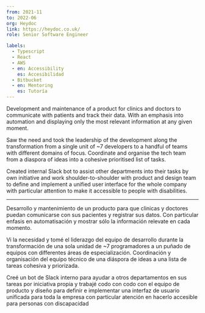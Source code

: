 ```yaml
---
from: 2021-11
to: 2022-06
org: Heydoc
link: https://heydoc.co.uk/
role: Senior Software Engineer

labels:
  - Typescript
  - React
  - AWS
  - en: Accessibility
    es: Accesibilidad
  - Bitbucket
  - en: Mentoring
    es: Tutoría
---
```


Development and maintenance of a product for clinics and doctors to communicate with patients and track their data. With an emphasis into automation and displaying only the most relevant information at any given moment.

Saw the need and took the leadership of the development along the transformation from a single unit of ~7 developers to a handful of teams with different domains of focus. Coordinate and organise the tech team from a diaspora of ideas into a cohesive prioritised list of tasks.

Created internal Slack bot to assist other departments into their tasks by own initiative and work shoulder-to-shoulder with product and design team to define and implement a unified user interface for the whole company with particular attention to make it accessible to people with disabilities.

---

Desarrollo y mantenimiento de un producto para que clinicas y doctores puedan comunicarse con sus pacientes y registrar sus datos. Con particular enfasis en automatisación y mostrar sólo la información relevate en cada momento.

Vi la necesidad y tomé el liderazgo del equipo de desarrollo durante la transformación de una sola unidad de ~7 programadores a un puñado de equipos con differentes áreas de especialización. Coordinación y organisación del equipo técnico de una diáspora de ideas a una lista de tareas cohesiva y priorizada.

Creé un bot de Slack interno para ayudar a otros departamentos en sus tareas por iniciativa propia y trabajé codo con codo con el equipo de producto y diseño para definir e implementar una interfaz de usuario unificada para toda la empresa con particular atención en hacerlo accesible para personas con discapacidad